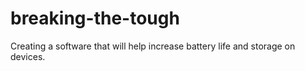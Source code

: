 # breaking-the-tough
Creating a software that will help increase battery life and storage on devices.
